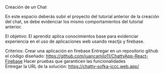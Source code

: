 Creación de un Chat 


En este espacio deberás subir el proyecto del tutorial anterior de la creación del chat, se debe evidenciar los mismo comportamientos del tutorial anterior.



El objetivo:
El aprendiz aplica conocimientos base para evidenciar experiencia en el uso de aplicaciones web usando reactjs y firebase.


Criterios:
Crear una aplicación en firebase
Entregar en un repositorio github el código diseñado: https://github.com/juancamilo11/ChattyApp-React-Firebase
Hacer pruebas que garanticen las funcionalidades  
Entregar la URL de la solución: https://chatty-sofka-jccc.web.app/